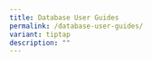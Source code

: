 ```yaml
---
title: Database User Guides
permalink: /database-user-guides/
variant: tiptap
description: ""
---
```

